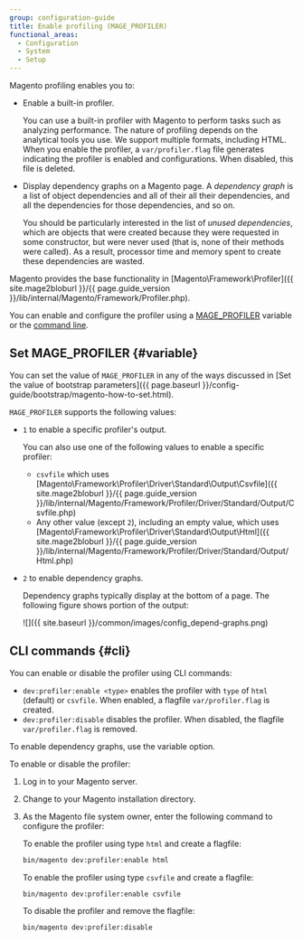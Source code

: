 ```yaml
---
group: configuration-guide
title: Enable profiling (MAGE_PROFILER)
functional_areas:
  - Configuration
  - System
  - Setup
---
```


Magento profiling enables you to:

-  Enable a built-in profiler.

   You can use a built-in profiler with Magento to perform tasks such as analyzing performance. The nature of profiling depends on the analytical tools you use. We support multiple formats, including HTML. When you enable the profiler, a `var/profiler.flag` file generates indicating the profiler is enabled and configurations. When disabled, this file is deleted.

-  Display dependency graphs on a Magento page. A *dependency graph* is a list of object dependencies and all of their all their dependencies, and all the dependencies for those dependencies, and so on.

   You should be particularly interested in the list of *unused dependencies*, which are objects that were created because they were requested in some constructor, but were never used (that is, none of their methods were called). As a result, processor time and memory spent to create these dependencies are wasted.

Magento provides the base functionality in [Magento\\Framework\\Profiler]({{ site.mage2bloburl }}/{{ page.guide_version }}/lib/internal/Magento/Framework/Profiler.php).

You can enable and configure the profiler using a [MAGE_PROFILER](#variable) variable or the [command line](#cli).

## Set MAGE_PROFILER {#variable}

You can set the value of `MAGE_PROFILER` in any of the ways discussed in [Set the value of bootstrap parameters]({{ page.baseurl }}/config-guide/bootstrap/magento-how-to-set.html).

`MAGE_PROFILER` supports the following values:

-  `1` to enable a specific profiler's output.

   You can also use one of the following values to enable a specific profiler:

   -  `csvfile` which uses [Magento\\Framework\\Profiler\\Driver\\Standard\\Output\\Csvfile]({{ site.mage2bloburl }}/{{ page.guide_version }}/lib/internal/Magento/Framework/Profiler/Driver/Standard/Output/Csvfile.php)
   -  Any other value (except `2`), including an empty value, which uses [Magento\\Framework\\Profiler\\Driver\\Standard\\Output\\Html]({{ site.mage2bloburl }}/{{ page.guide_version }}/lib/internal/Magento/Framework/Profiler/Driver/Standard/Output/Html.php)

-  `2` to enable dependency graphs.

   Dependency graphs typically display at the bottom of a page. The following figure shows portion of the output:

   ![]({{ site.baseurl }}/common/images/config_depend-graphs.png)

## CLI commands {#cli}

You can enable or disable the profiler using CLI commands:

-  `dev:profiler:enable <type>` enables the profiler with `type` of `html` (default) or `csvfile`. When enabled, a flagfile `var/profiler.flag` is created.
-  `dev:profiler:disable` disables the profiler. When disabled, the flagfile `var/profiler.flag` is removed.

To enable dependency graphs, use the variable option.

To enable or disable the profiler:

1. Log in to your Magento server.
1. Change to your Magento installation directory.
1. As the Magento file system owner, enter the following command to configure the profiler:

   To enable the profiler using type `html` and create a flagfile:

   ```bash
   bin/magento dev:profiler:enable html
   ```

   To enable the profiler using type `csvfile` and create a flagfile:

   ```bash
   bin/magento dev:profiler:enable csvfile
   ```

   To disable the profiler and remove the flagfile:

   ```bash
   bin/magento dev:profiler:disable
   ```
